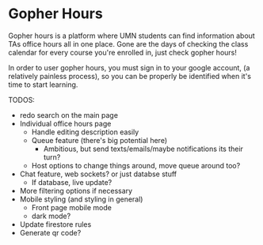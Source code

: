 # Gopher Hours

Gopher hours is a platform where UMN students can find information about
TAs office hours all in one place. Gone are the days of checking the
class calendar for every course you're enrolled in, just check
gopher hours!

In order to user gopher hours, you must sign in to your google account,
(a relatively painless process), so you can be properly be identified when it's
time to start learning.

TODOS:
* redo search on the main page
* Individual office hours page
  * Handle editing description easily
  * Queue feature (there's big potential here)
    * Ambitious, but send texts/emails/maybe notifications its their turn?
  * Host options to change things around, move queue around too?
* Chat feature, web sockets? or just databse stuff
  * If database, live update?
* More filtering options if necessary
* Mobile styling (and styling in general)
  * Front page mobile mode
  * dark mode?
* Update firestore rules
* Generate qr code?
